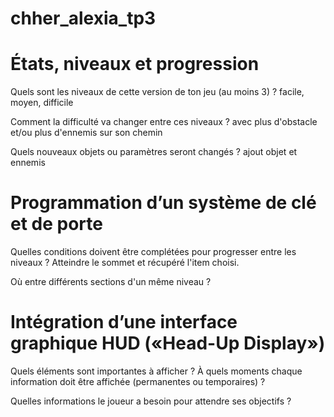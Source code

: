 # chher_alexia_tp3


# États, niveaux et progression 
Quels sont les niveaux de cette version de ton jeu (au moins 3) ? 
facile, moyen, difficile

Comment la difficulté va changer entre ces niveaux ? 
avec plus d'obstacle et/ou plus d'ennemis sur son chemin

Quels nouveaux objets ou paramètres seront changés ?
ajout objet et ennemis

# Programmation d’un système de clé et de porte

Quelles conditions doivent être complétées pour progresser entre les niveaux ? 
Atteindre le sommet et récupéré l'item choisi.

Où entre différents sections d'un même niveau ?

# Intégration d’une interface graphique HUD («Head-Up Display»)

Quels éléments sont importantes à afficher ? À quels moments chaque information doit être affichée (permanentes ou temporaires) ?

Quelles informations le joueur a besoin pour attendre ses objectifs ?

